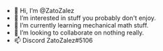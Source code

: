 - 👋 Hi, I’m @ZatoZalez
- 👀 I’m interested in stuff you probably don't enjoy.
- 🌱 I’m currently learning mechanical math stuff.
- 💞️ I’m looking to collaborate on nothing really.
- 📫 Discord ZatoZalez#5106
